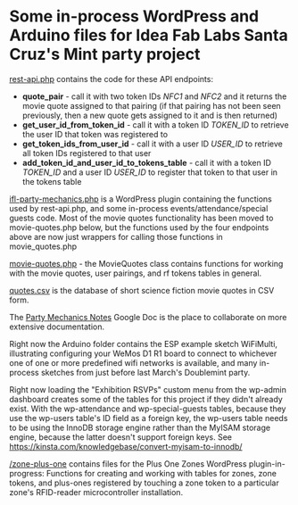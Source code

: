 # Some in-process WordPress and Arduino files for Idea Fab Labs Santa Cruz's Mint party project

[rest-api.php](https://github.com/ideafablabs/partymechanics/blob/master/rest-api.php) contains the code for these API
endpoints:
* **quote_pair** - call it with two token IDs *NFC1* and *NFC2* and it returns the movie quote assigned to that
pairing (if that pairing has not been seen previously, then a new quote gets assigned to it and is then returned)
* **get_user_id_from_token_id** - call it with a token ID *TOKEN_ID* to retrieve the user ID that token was registered to
* **get_token_ids_from_user_id** - call it with a user ID *USER_ID* to retrieve all token IDs registered to that user
* **add_token_id_and_user_id_to_tokens_table** - call it with a token ID *TOKEN_ID* and a user ID *USER_ID* to register
that token to that user in the tokens table

[ifl-party-mechanics.php](https://github.com/ideafablabs/partymechanics/blob/master/ifl-party-mechanics.php) is a
WordPress plugin containing the functions used by rest-api.php, and some in-process events/attendance/special guests 
code. Most of the movie quotes functionality has been moved to movie-quotes.php below, but the functions used by the 
four endpoints above are now just wrappers for calling those functions in movie_quotes.php

[movie-quotes.php](https://github.com/ideafablabs/partymechanics/blob/master/movie-quotes.php) - the MovieQuotes class
contains functions for working with the movie quotes, user pairings, and rf tokens tables in general.

[quotes.csv](https://github.com/ideafablabs/partymechanics/blob/master/quotes.csv) is the database of short science
fiction movie quotes in CSV form.

The [Party Mechanics Notes](https://docs.google.com/document/d/1-3XrTe-Q02qRC4WK6LZkSj_1pk22UXLcHj5TGS_8biM/edit)
Google Doc is the place to collaborate on more extensive documentation.

Right now the Arduino folder contains the ESP example sketch WiFiMulti, illustrating configuring your WeMos D1 R1
board to connect to whichever one of one or more predefined wifi networks is available, and many in-process
sketches from just before last March's Doublemint party.

Right now loading the "Exhibition RSVPs" custom menu from the wp-admin dashboard creates some of
the tables for this project if they didn't already exist. With the wp-attendance and
wp-special-guests tables, because they use the wp-users table's ID field as a foreign key,
the wp-users table needs to be using the InnoDB storage engine rather than the MyISAM storage
engine, because the latter doesn't support foreign keys. See
https://kinsta.com/knowledgebase/convert-myisam-to-innodb/

[/zone-plus-one](https://github.com/ideafablabs/partymechanics/tree/master/zone-plus-one) contains files for the Plus
One Zones WordPress plugin-in-progress: Functions for creating and working with tables for zones, zone tokens, and 
plus-ones registered by touching a zone token to a particular zone's RFID-reader microcontroller installation. 
